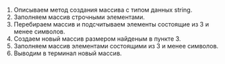 1. Описываем метод создания массива с типом данных string.
2. Заполняем массив строчными элементами.
3. Перебираем массив и подсчитываем элементы состоящие из 3 и менее символов.
4. Создаем новый массив размером найденым в пункте 3.
5. Заполняем массив элементами состоящими из 3 и менее символов.
6. Выводим в терминал новый массив.